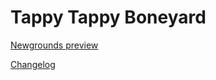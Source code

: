 # Tappy Tappy Boneyard

[Newgrounds preview](https://www.newgrounds.com/projects/games/1923225/preview)

[Changelog](CHANGELOG.md)